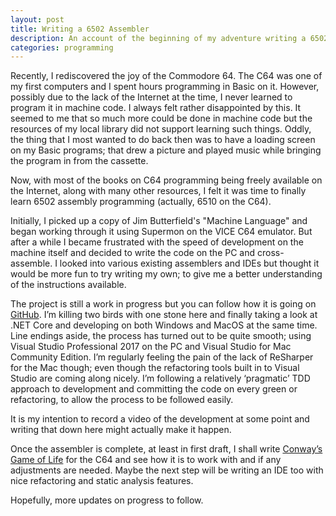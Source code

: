 ```yaml
---
layout: post
title: Writing a 6502 Assembler
description: An account of the beginning of my adventure writing a 6502 assembler for the C64.
categories: programming
---
```

Recently, I rediscovered the joy of the Commodore 64. The C64 was one of my first computers and I spent hours programming in Basic on it. However, possibly due to the lack of the Internet at the time, I never learned to program it in machine code. I always felt rather disappointed by this. It seemed to me that so much more could be done in machine code but the resources of my local library did not support learning such things. Oddly, the thing that I most wanted to do back then was to have a loading screen on my Basic programs; that drew a picture and played music while bringing the program in from the cassette.

Now, with most of the books on C64 programming being freely available on the Internet, along with many other resources, I felt it was time to finally learn 6502 assembly programming (actually, 6510 on the C64).

Initially, I picked up a copy of Jim Butterfield's "Machine Language" and began working through it using Supermon on the VICE C64 emulator. But after a while I became frustrated with the speed of development on the machine itself and decided to write the code on the PC and cross-assemble. I looked into various existing assemblers and IDEs but thought it would be more fun to try writing my own; to give me a better understanding of the instructions available.

The project is still a work in progress but you can follow how it is going on [GitHub](https://github.com/MarkWithall/Assembler6502). I’m killing two birds with one stone here and finally taking a look at .NET Core and developing on both Windows and MacOS at the same time. Line endings aside, the process has turned out to be quite smooth; using Visual Studio Professional 2017 on the PC and Visual Studio for Mac Community Edition. I’m regularly feeling the pain of the lack of ReSharper for the Mac though; even though the refactoring tools built in to Visual Studio are coming along nicely. I’m following a relatively ‘pragmatic’ TDD approach to development and committing the code on every green or refactoring, to allow the process to be followed easily.

It is my intention to record a video of the development at some point and writing that down here might actually make it happen.

Once the assembler is complete, at least in first draft, I shall write [Conway’s Game of Life](https://en.wikipedia.org/wiki/Conway's_Game_of_Life) for the C64 and see how it is to work with and if any adjustments are needed. Maybe the next step will be writing an IDE too with nice refactoring and static analysis features.

Hopefully, more updates on progress to follow.
